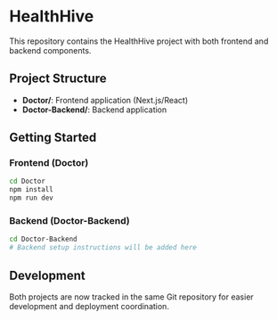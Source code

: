 # HealthHive

This repository contains the HealthHive project with both frontend and backend components.

## Project Structure

- **Doctor/**: Frontend application (Next.js/React)
- **Doctor-Backend/**: Backend application

## Getting Started

### Frontend (Doctor)
```bash
cd Doctor
npm install
npm run dev
```

### Backend (Doctor-Backend)
```bash
cd Doctor-Backend
# Backend setup instructions will be added here
```

## Development

Both projects are now tracked in the same Git repository for easier development and deployment coordination. 